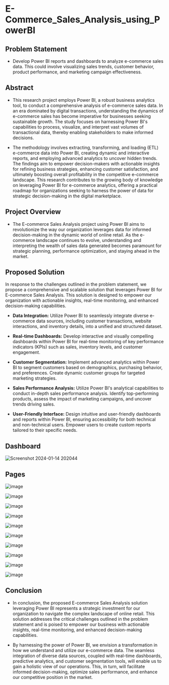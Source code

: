 # E-Commerce_Sales_Analysis_using_PowerBI


## Problem Statement
- Develop Power BI reports and dashboards to analyze e-commerce sales data. This could involve visualizing sales trends, customer behavior, product performance, and marketing campaign effectiveness.

## Abstract
- This research project employs Power BI, a robust business analytics tool, to conduct a comprehensive analysis of e-commerce sales data. In an era dominated by digital transactions, understanding the dynamics of e-commerce sales has become imperative for businesses seeking sustainable growth. The study focuses on harnessing Power BI's capabilities to process, visualize, and interpret vast volumes of transactional data, thereby enabling stakeholders to make informed decisions.

- The methodology involves extracting, transforming, and loading (ETL) e-commerce data into Power BI, creating dynamic and interactive reports, and employing advanced analytics to uncover hidden trends. The findings aim to empower decision-makers with actionable insights for refining business strategies, enhancing customer satisfaction, and ultimately boosting overall profitability in the competitive e-commerce landscape. This research contributes to the growing body of knowledge on leveraging Power BI for e-commerce analytics, offering a practical roadmap for organizations seeking to harness the power of data for strategic decision-making in the digital marketplace.

## Project Overview
- The E-commerce Sales Analysis project using Power BI aims to revolutionize the way our organization leverages data for informed decision-making in the dynamic world of online retail. As the e-commerce landscape continues to evolve, understanding and interpreting the wealth of sales data generated becomes paramount for strategic planning, performance optimization, and staying ahead in the market.

## Proposed Solution
In response to the challenges outlined in the problem statement, we propose a comprehensive and scalable solution that leverages Power BI for E-commerce Sales Analysis. This solution is designed to empower our organization with actionable insights, real-time monitoring, and enhanced decision-making capabilities.

- **Data Integration:**
Utilize Power BI to seamlessly integrate diverse e-commerce data sources, including customer transactions, website interactions, and inventory details, into a unified and structured dataset.

- **Real-time Dashboards:**
Develop interactive and visually compelling dashboards within Power BI for real-time monitoring of key performance indicators (KPIs) such as sales, inventory levels, and customer engagement.

- **Customer Segmentation:**
Implement advanced analytics within Power BI to segment customers based on demographics, purchasing behavior, and preferences. Create dynamic customer groups for targeted marketing strategies.

- **Sales Performance Analysis:**
Utilize Power BI's analytical capabilities to conduct in-depth sales performance analysis. Identify top-performing products, assess the impact of marketing campaigns, and uncover trends driving sales.

- **User-Friendly Interface:**
Design intuitive and user-friendly dashboards and reports within Power BI, ensuring accessibility for both technical and non-technical users. Empower users to create custom reports tailored to their specific needs.

## Dashboard
![Screenshot 2024-01-14 202044](https://github.com/sairaj0003/E-Commerce_Sales_Analysis_using_PowerBI/assets/140234339/eb38e470-2722-4405-850d-53ce9dd4239d)

## Pages
![image](https://github.com/sairaj0003/E-Commerce_Sales_Analysis_using_PowerBI/assets/140234339/cc3b7e64-1c95-47da-9e0c-0a299aeec3c2)

![image](https://github.com/sairaj0003/E-Commerce_Sales_Analysis_using_PowerBI/assets/140234339/f2f0e2d9-e72d-4279-8148-47ea0737c309)

![image](https://github.com/sairaj0003/E-Commerce_Sales_Analysis_using_PowerBI/assets/140234339/f453e4a1-05d0-4efa-9f63-6b7a67e0142d)

![image](https://github.com/sairaj0003/E-Commerce_Sales_Analysis_using_PowerBI/assets/140234339/6114bf00-dff0-4f2d-9bea-35ad364e2677)

![image](https://github.com/sairaj0003/E-Commerce_Sales_Analysis_using_PowerBI/assets/140234339/895a6544-58d7-4f65-8842-bb1818fd07ec)

![image](https://github.com/sairaj0003/E-Commerce_Sales_Analysis_using_PowerBI/assets/140234339/e11b1581-7af3-4729-a8e2-4ed69b0aa2f9)

![image](https://github.com/sairaj0003/E-Commerce_Sales_Analysis_using_PowerBI/assets/140234339/f9e8a8a7-ceed-4470-955d-100c39796932)

![image](https://github.com/sairaj0003/E-Commerce_Sales_Analysis_using_PowerBI/assets/140234339/0025bfa6-ab2b-4b3a-bb4f-591e0b5af307)

![image](https://github.com/sairaj0003/E-Commerce_Sales_Analysis_using_PowerBI/assets/140234339/5c9b1803-bdc7-4b35-99aa-522100bf7eb8)

![image](https://github.com/sairaj0003/E-Commerce_Sales_Analysis_using_PowerBI/assets/140234339/dd4079ec-4046-47c0-94d1-dc0685b1d327)


## Conclusion
- In conclusion, the proposed E-commerce Sales Analysis solution leveraging Power BI represents a strategic investment for our organization to navigate the complex landscape of online retail. This solution addresses the critical challenges outlined in the problem statement and is poised to empower our business with actionable insights, real-time monitoring, and enhanced decision-making capabilities.

- By harnessing the power of Power BI, we envision a transformation in how we understand and utilize our e-commerce data. The seamless integration of diverse data sources, coupled with real-time dashboards, predictive analytics, and customer segmentation tools, will enable us to gain a holistic view of our operations. This, in turn, will facilitate informed decision-making, optimize sales performance, and enhance our competitive position in the market.

